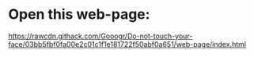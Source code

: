 # Open this web-page:
https://rawcdn.githack.com/Gooogr/Do-not-touch-your-face/03bb5fbf0fa00e2c01c1f1e181722f50abf0a651/web-page/index.html